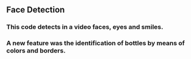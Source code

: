 ## Face Detection 
### This code detects in a video faces, eyes and smiles.
### A new feature was the identification of bottles by means of colors and borders.